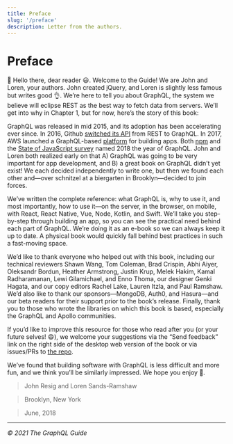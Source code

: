 ```yaml
---
title: Preface
slug: '/preface'
description: Letter from the authors.
---
```


# Preface

👋 Hello there, dear reader 😃. Welcome to the Guide! We are John and Loren, your authors. John created jQuery, and Loren is slightly less famous but writes good 👌. We’re here to tell you about GraphQL, the system we believe will eclipse REST as the best way to fetch data from servers. We’ll get into why in Chapter 1, but for now, here’s the story of this book:

GraphQL was released in mid 2015, and its adoption has been accelerating ever since. In 2016, Github [switched its API](https://githubengineering.com/the-github-graphql-api/) from REST to GraphQL. In 2017, AWS launched a GraphQL-based [platform](https://aws.amazon.com/appsync/) for building apps. Both [npm](https://twitter.com/seldo/status/950794461235130368) and the [State of JavaScript survey](https://medium.freecodecamp.org/i-just-asked-23-000-developers-what-they-think-of-javascript-heres-what-i-learned-9a06b61998fa) named 2018 the year of GraphQL. John and Loren both realized early on that A) GraphQL was going to be very important for app development, and B) a great book on GraphQL didn’t yet exist! We each decided independently to write one, but then we found each other and—over schnitzel at a biergarten in Brooklyn—decided to join forces.

We’ve written the complete reference: what GraphQL is, why to use it, and most importantly, how to use it—on the server, in the browser, on mobile, with React, React Native, Vue, Node, Kotlin, and Swift. We’ll take you step-by-step through building an app, so you can see the practical need behind each part of GraphQL. We’re doing it as an e-book so we can always keep it up to date. A physical book would quickly fall behind best practices in such a fast-moving space.

We’d like to thank everyone who helped out with this book, including our technical reviewers Shawn Wang, Tom Coleman, Brad Crispin, Abhi Aiyer, Oleksandr Bordun, Heather Armstrong, Justin Krup, Melek Hakim, Kamal Radharamanan, Lewi Gilamichael, and Enno Thoma, our designer Genki Hagata, and our copy editors Rachel Lake, Lauren Itzla, and Paul Ramshaw. We’d also like to thank our sponsors—MongoDB, Auth0, and Hasura—and our beta readers for their support prior to the book’s release. Finally, thank you to those who wrote the libraries on which this book is based, especially the GraphQL and Apollo communities.

If you’d like to improve this resource for those who read after you (or your future selves! 😄), we welcome your suggestions via the “Send feedback” link on the right side of the desktop web version of the book or via issues/PRs to [the repo](https://github.com/GraphQLGuide/book).

We’ve found that building software with GraphQL is less difficult and more fun, and we think you’ll be similarly impressed. We hope you enjoy 🤗.

> John Resig and Loren Sands-Ramshaw

> Brooklyn, New York

> June, 2018

---

*© 2021 The GraphQL Guide*
